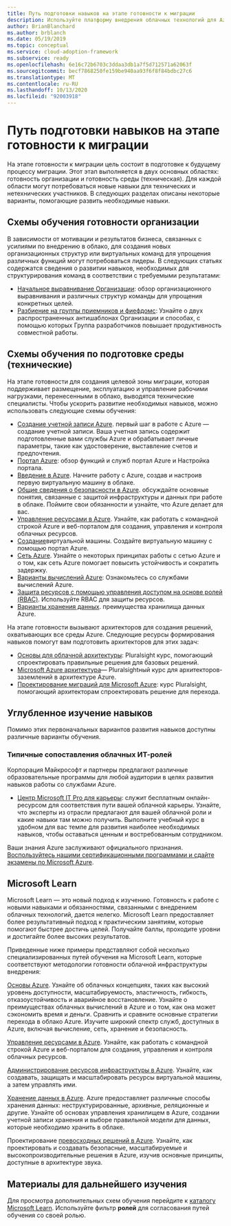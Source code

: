 ```yaml
---
title: Путь подготовки навыков на этапе готовности к миграции
description: Используйте платформу внедрения облачных технологий для Azure, чтобы научиться создавать навыки, необходимые для выполнения перехода.
author: BrianBlanchard
ms.author: brblanch
ms.date: 05/19/2019
ms.topic: conceptual
ms.service: cloud-adoption-framework
ms.subservice: ready
ms.openlocfilehash: 6e16c72b6703c3ddaa3db1a7f5d712571a62063f
ms.sourcegitcommit: becf7868250fe159be940aa93f6f8f84bdbc27c6
ms.translationtype: MT
ms.contentlocale: ru-RU
ms.lasthandoff: 10/13/2020
ms.locfileid: "92003918"
---
```

# <a name="skills-readiness-path-during-the-ready-phase-of-a-migration-journey"></a>Путь подготовки навыков на этапе готовности к миграции

На этапе готовности к миграции цель состоит в подготовке к будущему процессу миграции. Этот этап выполняется в двух основных областях: готовность организации и готовность среды (техническая). Для каждой области могут потребоваться новые навыки для технических и нетехнических участников. В следующих разделах описаны некоторые варианты, помогающие развить необходимые навыки.

## <a name="organizational-readiness-learning-paths"></a>Схемы обучения готовности организации

В зависимости от мотивации и результатов бизнеса, связанных с усилиями по внедрению в облако, для создания новых организационных структур или виртуальных команд для упрощения различных функций могут потребоваться лидеры. В следующих статьях содержатся сведения о развитии навыков, необходимых для структурирования команд в соответствии с требуемыми результатами:

- [Начальное выравнивание Организации](./index.md): обзор организационного выравнивания и различных структур команды для упрощения конкретных целей.
- [Разбиение на группы приемников и фиефдомс](../organize/fiefdoms-silos.md): Узнайте о двух распространенных антишаблонах Организации и способах, с помощью которых Группа разработчиков повышает продуктивность совместной работы.

## <a name="environmental-technical-readiness-learning-paths"></a>Схемы обучения по подготовке среды (технические)

На этапе готовности для создания целевой зоны миграции, которая поддерживает размещение, эксплуатацию и управление рабочими нагрузками, перенесенными в облако, выводятся технические специалисты. Чтобы ускорить развитие необходимых навыков, можно использовать следующие схемы обучения:

- [Создание учетной записи Azure](/learn/modules/create-an-azure-account). первый шаг в работе с Azure — создание учетной записи. Ваша учетная запись содержит подготовленные вами службы Azure и обрабатывает личные параметры, такие как удостоверение, выставление счетов и предпочтения.
- [Портал Azure](/learn/modules/tour-azure-portal): обзор функций и служб портал Azure и Настройка портала.
- [Введение в Azure](/learn/modules/welcome-to-azure). Начните работу с Azure, создав и настроив первую виртуальную машину в облаке.
- [Общие сведения о безопасности в Azure](/learn/modules/intro-to-security-in-azure). обсуждайте основные понятия, связанные с защитой инфраструктуры и данных при работе в облаке. Поймите свои обязанности и узнайте, что Azure делает для вас.
- [Управление ресурсами в Azure](/learn/paths/manage-resources-in-azure). Узнайте, как работать с командной строкой Azure и веб-порталом для создания, управления и контроля облачных ресурсов.
- [Создание](/learn/modules/create-windows-virtual-machine-in-azure)виртуальной машины. Создайте виртуальную машину с помощью портал Azure.
- [Сеть Azure](/learn/modules/intro-to-azure-networking). Узнайте о некоторых принципах работы с сетью Azure и о том, как сеть Azure помогает повысить устойчивость и сократить задержку.
- [Варианты вычислений Azure](/learn/modules/intro-to-azure-compute): Ознакомьтесь со службами вычислений Azure.
- [Защита ресурсов с помощью управления доступом на основе ролей (RBAC)](/learn/modules/secure-azure-resources-with-rbac). Используйте RBAC для защиты ресурсов.
- [Варианты хранения данных](/learn/modules/intro-to-data-in-azure). преимущества хранилища данных Azure.

На этапе готовности вызывают архитекторов для создания решений, охватывающих все среды Azure. Следующие ресурсы формирования навыков помогут вам подготовить архитекторов для этих задач:

- [Основы для облачной архитектуры](https://www.pluralsight.com/courses/cloud-architecture-foundations): Pluralsight курс, помогающий спроектировать правильные решения для базовых решений.
- [Microsoft Azure архитектура](https://www.pluralsight.com/courses/cloud-architecture-foundations)— Pluralsightный курс для архитекторов-заземлений в архитектуре Azure.
- [Проектирование миграций для Microsoft Azure](https://www.pluralsight.com/courses/cloud-architecture-foundations): курс Pluralsight, помогающий архитекторам спроектировать решение для перехода.

## <a name="deeper-skills-exploration"></a>Углубленное изучение навыков

Помимо этих первоначальных вариантов развития навыков доступны различные варианты обучения.

### <a name="typical-mappings-of-cloud-it-roles"></a>Типичные сопоставления облачных ИТ-ролей

Корпорация Майкрософт и партнеры предлагают различные образовательные программы для любой аудитории в целях развития навыков работы со службами Azure.

- [Центр Microsoft IT Pro для карьеры](https://www.microsoft.com/itpro): служит бесплатным онлайн-ресурсом для соответствия пути вашей облачной карьеры. Узнайте, что эксперты из отрасли предлагают для вашей облачной роли и какие навыки там можно получить. Выполните учебный курс в удобном для вас темпе для развития наиболее необходимых навыков, чтобы оставаться ценным и востребованным сотрудником.

Ваши знания Azure заслуживают официального признания. [Воспользуйтесь нашими сертификационными программами и сдайте экзамены по Microsoft Azure](https://www.microsoft.com/learning/certification-overview.aspx).

## <a name="microsoft-learn"></a>Microsoft Learn

Microsoft Learn — это новый подход к изучению. Готовность к работе с новыми навыками и обязанностями, связанными с внедрением облачных технологий, дается нелегко. Microsoft Learn предоставляет более результативный подход к практическим занятиям, которые помогают быстрее достичь целей. Получайте баллы, проходите уровни и достигайте более высоких результатов.

Приведенные ниже примеры представляют собой несколько специализированных путей обучения на Microsoft Learn, которые соответствуют методологии готовности облачной инфраструктуры внедрения:

[Основы Azure](/learn/paths/azure-fundamentals). Узнайте об облачных концепциях, таких как высокий уровень доступности, масштабируемость, эластичность, гибкость, отказоустойчивость и аварийное восстановление. Узнайте о преимуществах облачных вычислений в Azure и о том, как она может сэкономить время и деньги. Сравнить и сравните основные стратегии перехода в облако Azure. Изучите широкий спектр служб, доступных в Azure, включая вычисление, сеть, хранение и безопасность.

[Управление ресурсами в Azure](/learn/paths/control-and-organize-with-azure-resource-manager). Узнайте, как работать с командной строкой Azure и веб-порталом для создания, управления и контроля облачных ресурсов.

[Администрирование ресурсов инфраструктуры в Azure](/learn/paths/administer-infrastructure-resources-in-azure). Узнайте, как создавать, защищать и масштабировать ресурсы виртуальной машины, а затем управлять ими.

[Хранение данных в Azure](/learn/paths/store-data-in-azure). Azure предоставляет различные способы хранения данных: неструктурированные, архивные, реляционные и другие. Узнайте об основах управления хранилищем в Azure, создании учетной записи хранения и выборе правильной модели для данных, которые необходимо хранить в облаке.

Проектирование [превосходных решений в Azure](/learn/paths/architect-great-solutions-in-azure). Узнайте, как проектировать и создавать безопасные, масштабируемые и высокопроизводительные решения в Azure, изучив основные принципы, доступные в архитектуре звука.

## <a name="learn-more"></a>Материалы для дальнейшего изучения

Для просмотра дополнительных схем обучения перейдите к [каталогу Microsoft Learn](/learn/browse). Используйте фильтр **ролей** для согласования путей обучения со своей ролью.
